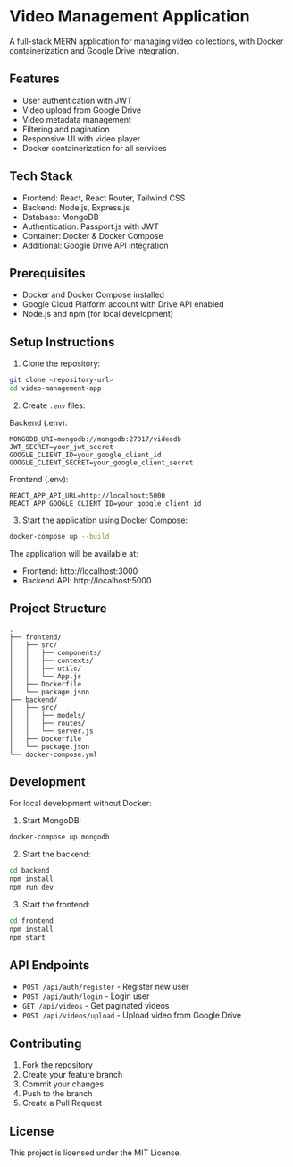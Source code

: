 # Video Management Application

A full-stack MERN application for managing video collections, with Docker containerization and Google Drive integration.

## Features

- User authentication with JWT
- Video upload from Google Drive
- Video metadata management
- Filtering and pagination
- Responsive UI with video player
- Docker containerization for all services

## Tech Stack

- Frontend: React, React Router, Tailwind CSS
- Backend: Node.js, Express.js
- Database: MongoDB
- Authentication: Passport.js with JWT
- Container: Docker & Docker Compose
- Additional: Google Drive API integration

## Prerequisites

- Docker and Docker Compose installed
- Google Cloud Platform account with Drive API enabled
- Node.js and npm (for local development)

## Setup Instructions

1. Clone the repository:
```bash
git clone <repository-url>
cd video-management-app
```

2. Create `.env` files:

Backend (.env):
```
MONGODB_URI=mongodb://mongodb:27017/videodb
JWT_SECRET=your_jwt_secret
GOOGLE_CLIENT_ID=your_google_client_id
GOOGLE_CLIENT_SECRET=your_google_client_secret
```

Frontend (.env):
```
REACT_APP_API_URL=http://localhost:5000
REACT_APP_GOOGLE_CLIENT_ID=your_google_client_id
```

3. Start the application using Docker Compose:
```bash
docker-compose up --build
```

The application will be available at:
- Frontend: http://localhost:3000
- Backend API: http://localhost:5000

## Project Structure

```
.
├── frontend/
│   ├── src/
│   │   ├── components/
│   │   ├── contexts/
│   │   ├── utils/
│   │   └── App.js
│   ├── Dockerfile
│   └── package.json
├── backend/
│   ├── src/
│   │   ├── models/
│   │   ├── routes/
│   │   └── server.js
│   ├── Dockerfile
│   └── package.json
└── docker-compose.yml
```

## Development

For local development without Docker:

1. Start MongoDB:
```bash
docker-compose up mongodb
```

2. Start the backend:
```bash
cd backend
npm install
npm run dev
```

3. Start the frontend:
```bash
cd frontend
npm install
npm start
```

## API Endpoints

- `POST /api/auth/register` - Register new user
- `POST /api/auth/login` - Login user
- `GET /api/videos` - Get paginated videos
- `POST /api/videos/upload` - Upload video from Google Drive

## Contributing

1. Fork the repository
2. Create your feature branch
3. Commit your changes
4. Push to the branch
5. Create a Pull Request

## License

This project is licensed under the MIT License.
